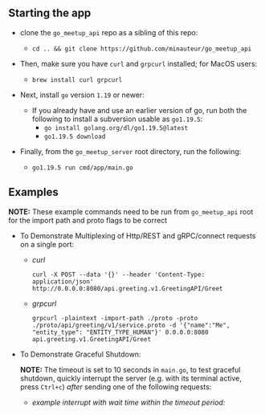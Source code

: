 ## Starting the app

* clone the `go_meetup_api` repo as a sibling of this repo:
  * ```cd .. && git clone https://github.com/minauteur/go_meetup_api```

* Then, make sure you have `curl` and `grpcurl` installed; for MacOS users:
  * ```brew install curl grpcurl```

* Next, install `go` version `1.19` or newer:
  * If you already have and use an earlier version of go, run both the following to install a subversion usable as `go1.19.5`:
    * ```go install golang.org/dl/go1.19.5@latest```
    * ```go1.19.5 download```

* Finally, from the `go_meetup_server` root directory, run the following:
  * ```go1.19.5 run cmd/app/main.go```


## Examples

**NOTE:** These example commands need to be run from `go_meetup_api` root for the import path and proto flags to be correct

* To Demonstrate Multiplexing of Http/REST and gRPC/connect requests on a single port:
  * *curl*
    ```
    curl -X POST --data '{}' --header 'Content-Type: application/json' http://0.0.0.0:8080/api.greeting.v1.GreetingAPI/Greet
    ```

  * *grpcurl*
    ```
    grpcurl -plaintext -import-path ./proto -proto ./proto/api/greeting/v1/service.proto -d '{"name":"Me", "entity_type": "ENTITY_TYPE_HUMAN"}' 0.0.0.0:8080 api.greeting.v1.GreetingAPI/Greet
    ```
 * To Demonstrate Graceful Shutdown:
 
    **NOTE:** The timeout is set to 10 seconds in `main.go`, to test graceful shutdown, quickly interrupt the server (e.g. with its terminal active, press `Ctrl+c`) _after_ sending one of the following requests:
    
    * *example interrupt with wait time _within_ the timeout period:*
   
